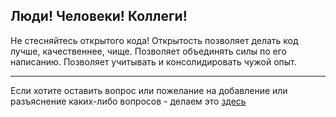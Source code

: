 ## Люди! Человеки! Коллеги!

Не стесняйтесь открытого кода! Открытость позволяет делать код лучше, качественнее, чище. Позволяет объединять силы по его написанию. Позволяет учитывать и консолидировать чужой опыт.

---

Если хотите оставить вопрос или пожелание на добавление или разъяснение каких-либо вопросов - делаем это [здесь](issues)